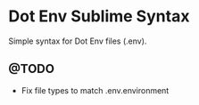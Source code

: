 # Dot Env Sublime Syntax
Simple syntax for Dot Env files (.env).

## @TODO
* Fix file types to match .env.environment
